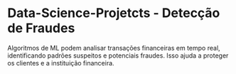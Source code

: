 # Data-Science-Projetcts - Detecção de Fraudes

Algoritmos de ML podem analisar transações financeiras em tempo real, identificando padrões suspeitos e potenciais fraudes. Isso ajuda a proteger os clientes e a instituição financeira.